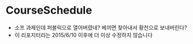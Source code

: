 # CourseSchedule
 * 소프 과제인데 퍼블릭으로 열어버렸네? 베끼면 찾아내서 황천으로 보내버린다?
 * 이 리포지터리는 2015/6/10 이후에 더 이상 수정하지 않습니다
